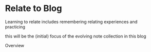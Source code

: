 # Relate to Blog

Learning to relate includes remembering relating experiences and practicing 

this will be the (initial) focus of the evolving note collection in this blog


Overview

```{tableofcontents}
```
